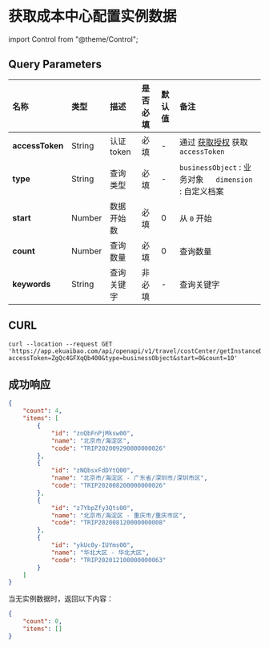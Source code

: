 # 获取成本中心配置实例数据

import Control from "@theme/Control";

<Control
method="GET"
url="/api/openapi/v1/travel/costCenter/getInstanceData"
/>

## Query Parameters

| 名称 | 类型 | 描述 | 是否必填 | 默认值 | 备注 |
| :--- | :--- | :--- | :--- |:--- | :--- |
| **accessToken** | String | 认证token | 必填  | - | 通过 [获取授权](/docs/open-api/getting-started/auth) 获取 `accessToken` |
| **type**        | String | 查询类型   | 必填  | - | `businessObject` : 业务对象 &emsp; `dimension` : 自定义档案  |
| **start**       | Number | 数据开始数 | 必填  | 0 | 从 `0` 开始 |
| **count**       | Number | 查询数量   | 必填  | 0 | 查询数量 |
| **keywords**    | String | 查询关键字 | 非必填 | - | 查询关键字 |

## CURL
```shell
curl --location --request GET 'https://app.ekuaibao.com/api/openapi/v1/travel/costCenter/getInstanceData?accessToken=ZgQc4GFXqQb400&type=businessObject&start=0&count=10'
```

## 成功响应

```json
{
    "count": 4,
    "items": [
        {
            "id": "znQbFnPjMksw00",
            "name": "北京市/海淀区",
            "code": "TRIP202009290000000026"
        },
        {
            "id": "zNQbsxFdDYtQ00",
            "name": "北京市/海淀区 - 广东省/深圳市/深圳市区",
            "code": "TRIP202008200000000026"
        },
        {
            "id": "z7YbpZfy3Qts00",
            "name": "北京市/海淀区 - 重庆市/重庆市区",
            "code": "TRIP202008120000000008"
        },
        {
            "id": "ykUc0y-IUYms00",
            "name": "华北大区 - 华北大区",
            "code": "TRIP202012100000000063"
        }
    ]
}
```

当无实例数据时，返回以下内容：
```json
{
    "count": 0,
    "items": []
}
```
